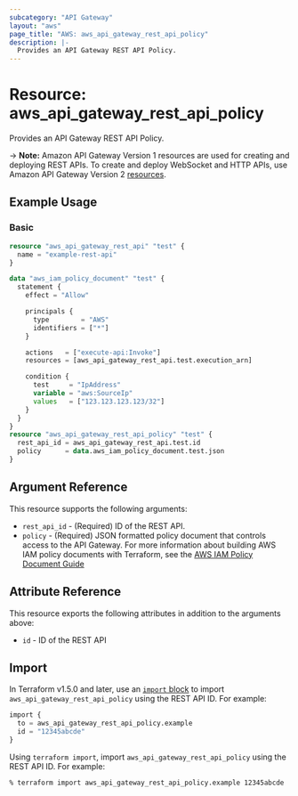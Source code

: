 ```yaml
---
subcategory: "API Gateway"
layout: "aws"
page_title: "AWS: aws_api_gateway_rest_api_policy"
description: |-
  Provides an API Gateway REST API Policy.
---
```


# Resource: aws_api_gateway_rest_api_policy

Provides an API Gateway REST API Policy.

-> **Note:** Amazon API Gateway Version 1 resources are used for creating and deploying REST APIs. To create and deploy WebSocket and HTTP APIs, use Amazon API Gateway Version 2 [resources](/docs/providers/aws/r/apigatewayv2_api.html).

## Example Usage

### Basic

```terraform
resource "aws_api_gateway_rest_api" "test" {
  name = "example-rest-api"
}

data "aws_iam_policy_document" "test" {
  statement {
    effect = "Allow"

    principals {
      type        = "AWS"
      identifiers = ["*"]
    }

    actions   = ["execute-api:Invoke"]
    resources = [aws_api_gateway_rest_api.test.execution_arn]

    condition {
      test     = "IpAddress"
      variable = "aws:SourceIp"
      values   = ["123.123.123.123/32"]
    }
  }
}
resource "aws_api_gateway_rest_api_policy" "test" {
  rest_api_id = aws_api_gateway_rest_api.test.id
  policy      = data.aws_iam_policy_document.test.json
}
```

## Argument Reference

This resource supports the following arguments:

* `rest_api_id` - (Required) ID of the REST API.
* `policy` - (Required) JSON formatted policy document that controls access to the API Gateway. For more information about building AWS IAM policy documents with Terraform, see the [AWS IAM Policy Document Guide](https://learn.hashicorp.com/terraform/aws/iam-policy)

## Attribute Reference

This resource exports the following attributes in addition to the arguments above:

* `id` - ID of the REST API

## Import

In Terraform v1.5.0 and later, use an [`import` block](https://developer.hashicorp.com/terraform/language/import) to import `aws_api_gateway_rest_api_policy` using the REST API ID. For example:

```terraform
import {
  to = aws_api_gateway_rest_api_policy.example
  id = "12345abcde"
}
```

Using `terraform import`, import `aws_api_gateway_rest_api_policy` using the REST API ID. For example:

```console
% terraform import aws_api_gateway_rest_api_policy.example 12345abcde
```
